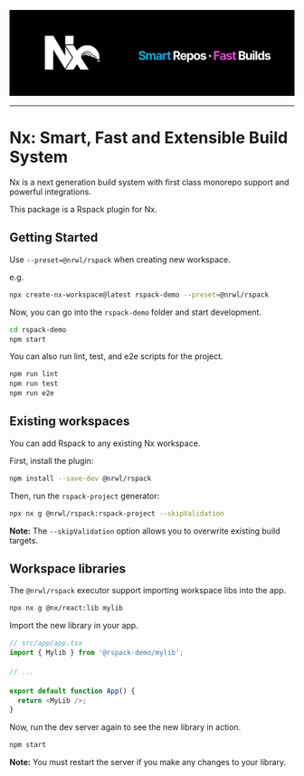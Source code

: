 <p style="text-align: center;"><img src="https://raw.githubusercontent.com/nrwl/nx/master/images/nx.png" width="600" alt="Nx - Smart, Fast and Extensible Build System"></p>

<hr>

# Nx: Smart, Fast and Extensible Build System

Nx is a next generation build system with first class monorepo support and powerful integrations.

This package is a Rspack plugin for Nx.

## Getting Started

Use `--preset=@nrwl/rspack` when creating new workspace.

e.g.

```bash
npx create-nx-workspace@latest rspack-demo --preset=@nrwl/rspack
```

Now, you can go into the `rspack-demo` folder and start development.

```bash
cd rspack-demo
npm start
```

You can also run lint, test, and e2e scripts for the project.

```bash
npm run lint
npm run test
npm run e2e
```

## Existing workspaces

You can add Rspack to any existing Nx workspace.

First, install the plugin:

```bash
npm install --save-dev @nrwl/rspack
```

Then, run the `rspack-project` generator:

```bash
npx nx g @nrwl/rspack:rspack-project --skipValidation
```

**Note:** The `--skipValidation` option allows you to overwrite existing build targets.

## Workspace libraries

The `@nrwl/rspack` executor support importing workspace libs into the app.

```bash
npx nx g @nx/react:lib mylib
```

Import the new library in your app.

```typescript jsx
// src/app/app.tsx
import { Mylib } from '@rspack-demo/mylib';

// ...

export default function App() {
  return <MyLib />;
}
```

Now, run the dev server again to see the new library in action.

```bash
npm start
```

**Note:** You must restart the server if you make any changes to your library.
